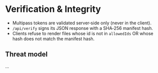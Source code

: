 # Verification & Integrity

* Multipass tokens are validated server‑side only (never in the client).
* `/api/verify` signs its JSON response with a SHA‑256 manifest hash.
* Clients refuse to render files whose id is not in `allowedIds` OR whose
  hash does not match the manifest hash.

## Threat model
…
